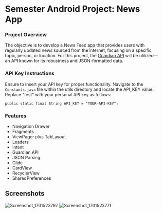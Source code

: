 # Semester Android Project: News App

### Project Overview

The objective is to develop a News Feed app that provides users with regularly updated news sourced from the internet, focusing on a specific topic, person, or location. For this project, the [Guardian API](http://open-platform.theguardian.com/documentation/) will be utilized—an API known for its robustness and JSON-formatted data.

### API Key Instructions

Ensure to insert your API key for proper functionality. Navigate to the `Constants.java` file within the utils directory and locate the API_KEY value. Replace "test" with your personal API key as follows:
```
public static final String API_KEY = "YOUR-API-KEY";
```

### Features

* Navigation Drawer
* Fragments
* ViewPager plus TabLayout
* Loaders
* Intent
* Guardian API
* JSON Parsing
* Glide
* CardView
* RecyclerView
* SharedPreferences

## Screenshots

![Screenshot_1701523797](https://github.com/Bhavy457/News-Application/assets/144603285/e8613d58-c318-4f0b-ad42-4e78349aaed0)
![Screenshot_1701523771](https://github.com/Bhavy457/News-Application/assets/144603285/cc5809c2-3d6e-4748-9b74-50db6d66b6a1)
